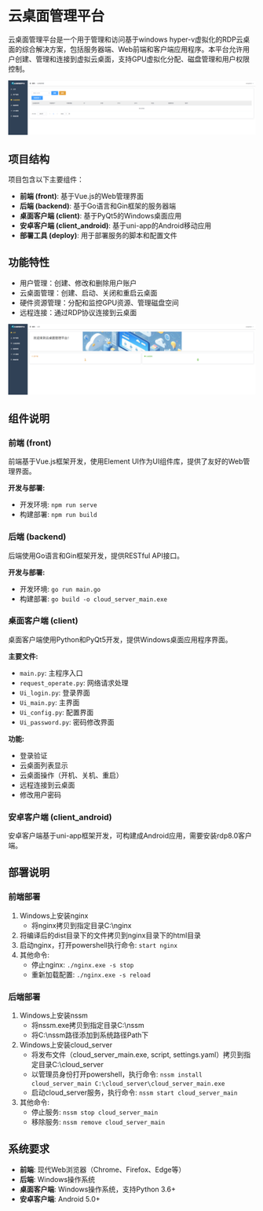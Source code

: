 # 云桌面管理平台

云桌面管理平台是一个用于管理和访问基于windows hyper-v虚拟化的RDP云桌面的综合解决方案，包括服务器端、Web前端和客户端应用程序。本平台允许用户创建、管理和连接到虚拟云桌面，支持GPU虚拟化分配、磁盘管理和用户权限控制。

![云桌面管理平台](./images/云桌面.png)

## 项目结构

项目包含以下主要组件：

- **前端 (front)**: 基于Vue.js的Web管理界面
- **后端 (backend)**: 基于Go语言和Gin框架的服务器端
- **桌面客户端 (client)**: 基于PyQt5的Windows桌面应用
- **安卓客户端 (client_android)**: 基于uni-app的Android移动应用
- **部署工具 (deploy)**: 用于部署服务的脚本和配置文件

## 功能特性

- 用户管理：创建、修改和删除用户账户
- 云桌面管理：创建、启动、关闭和重启云桌面
- 硬件资源管理：分配和监控GPU资源、管理磁盘空间
- 远程连接：通过RDP协议连接到云桌面

![系统首页](./images/首页.png)


## 组件说明

### 前端 (front)

前端基于Vue.js框架开发，使用Element UI作为UI组件库，提供了友好的Web管理界面。


**开发与部署:**
- 开发环境: `npm run serve`
- 构建部署: `npm run build`

### 后端 (backend)

后端使用Go语言和Gin框架开发，提供RESTful API接口。


**开发与部署:**
- 开发环境: `go run main.go`
- 构建部署: `go build -o cloud_server_main.exe`

### 桌面客户端 (client)

桌面客户端使用Python和PyQt5开发，提供Windows桌面应用程序界面。

**主要文件:**
- `main.py`: 主程序入口
- `request_operate.py`: 网络请求处理
- `Ui_login.py`: 登录界面
- `Ui_main.py`: 主界面
- `Ui_config.py`: 配置界面
- `Ui_password.py`: 密码修改界面

**功能:**
- 登录验证
- 云桌面列表显示
- 云桌面操作（开机、关机、重启）
- 远程连接到云桌面
- 修改用户密码

### 安卓客户端 (client_android)

安卓客户端基于uni-app框架开发，可构建成Android应用，需要安装rdp8.0客户端。



## 部署说明

### 前端部署

1. Windows上安装nginx
   - 将nginx拷贝到指定目录C:\nginx
2. 将编译后的dist目录下的文件拷贝到nginx目录下的html目录
3. 启动nginx，打开powershell执行命令: `start nginx`
4. 其他命令:
   - 停止nginx: `./nginx.exe -s stop`
   - 重新加载配置: `./nginx.exe -s reload`

### 后端部署

1. Windows上安装nssm
   - 将nssm.exe拷贝到指定目录C:\nssm
   - 将C:\nssm路径添加到系统路径Path下
2. Windows上安装cloud_server
   - 将发布文件（cloud_server_main.exe, script, settings.yaml）拷贝到指定目录C:\cloud_server
   - 以管理员身份打开powershell，执行命令: `nssm install cloud_server_main C:\cloud_server\cloud_server_main.exe`
   - 启动cloud_server服务，执行命令: `nssm start cloud_server_main`
3. 其他命令:
   - 停止服务: `nssm stop cloud_server_main`
   - 移除服务: `nssm remove cloud_server_main`

## 系统要求

- **前端**: 现代Web浏览器（Chrome、Firefox、Edge等）
- **后端**: Windows操作系统
- **桌面客户端**: Windows操作系统，支持Python 3.6+
- **安卓客户端**: Android 5.0+